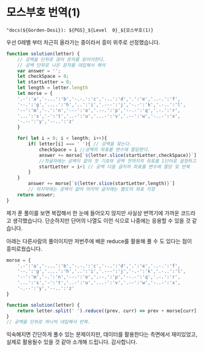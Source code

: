 # 모스부호 번역(1)

`"docs(${Gorden-Dosi}): ${PGS}_${Level  0}_${모스부호(1)}`

우선 0레벨 부터 차근히 올라가는 중이라서 흥미 위주로 선정했습니다.

```jsx
function solution(letter) {
    // 공백을 단위로 끊어 문자를 읽어야한다.
    // 공백 단위로 나온 문자를 대입해서 해석
    var answer = '';
    let checkSpace = 0;
    let startLetter = 0;
    let length = letter.length
    let morse = { 
    '.-':'a','-...':'b','-.-.':'c','-..':'d','.':'e','..-.':'f',
    '--.':'g','....':'h','..':'i','.---':'j','-.-':'k','.-..':'l',
    '--':'m','-.':'n','---':'o','.--.':'p','--.-':'q','.-.':'r',
    '...':'s','-':'t','..-':'u','...-':'v','.--':'w','-..-':'x',
    '-.--':'y','--..':'z'
    }

    for( let i = 0; i < length; i++){
        if( letter[i] === ' '){ // 공백을 찾는다.
            checkSpace = i //공백의 좌표를 변수에 할당한다.
            answer += morse[`${letter.slice(startLetter,checkSpace)}`]
            //첫글자에는 공백이 없어 첫 기호와 공백 전까지의 좌표를 1단어로 설정하고 대입한다.
            startLetter = i+1 // 공백 다음 글자의 좌표를 변수에 할당 및 반복
        }
    }
        answer += morse[`${letter.slice(startLetter,length)}`]
        // 마지막에는 공백이 없어 마지막 글자에는 별도의 좌표 지정
    return answer;
}
```

제가 푼 풀이를 보면 복잡해서 한 눈에 들어오지 않지만 사실상 번역기에 가까운 코드라고 생각했습니다.
단순하지만 단어의 나열도 이런 식으로 나중에는 응용할 수 있을 것 같습니다.

아래는 다른사람의 풀이이지만 저번주에 배운 reduce를 활용해 풀 수 도 있다는 점이 흥미로웠습니다.

```jsx
morse = { 
    '.-':'a','-...':'b','-.-.':'c','-..':'d','.':'e','..-.':'f',
    '--.':'g','....':'h','..':'i','.---':'j','-.-':'k','.-..':'l',
    '--':'m','-.':'n','---':'o','.--.':'p','--.-':'q','.-.':'r',
    '...':'s','-':'t','..-':'u','...-':'v','.--':'w','-..-':'x',
    '-.--':'y','--..':'z'
}

function solution(letter) {
    return letter.split(' ').reduce((prev, curr) => prev + morse[curr], '')
}
// 공백을 단위로 하나씩 대입해서 반복.
```

익숙해지면 간단하게 풀수 있는 문제이지만, 데이터를 활용한다는 측면에서 재미있었고,
실제로 활용될수 있을 것 같아 소개해 드립니다. 감사합니다.